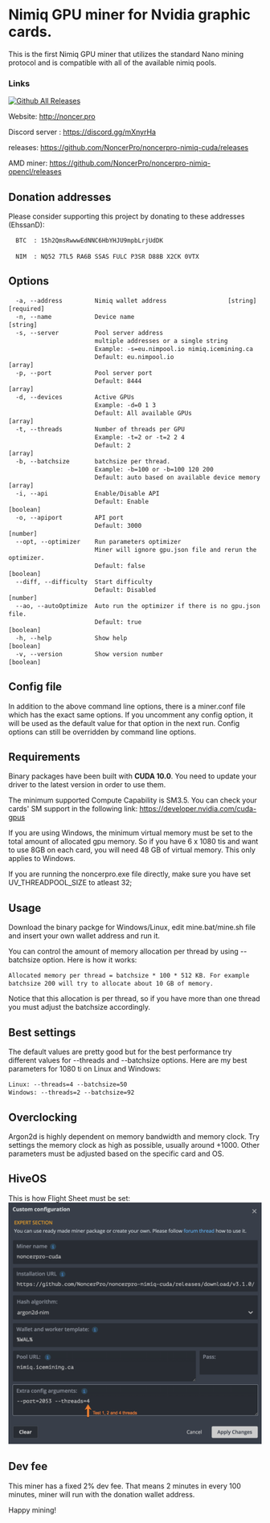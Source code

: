 # Nimiq GPU miner for Nvidia graphic cards.

This is the first Nimiq GPU miner that utilizes the standard Nano mining protocol and is compatible with all of the available nimiq pools.

### Links 

[![Github All Releases](https://img.shields.io/github/downloads/NoncerPro/noncerpro-nimiq-cuda/total.svg)]()

Website: http://noncer.pro

Discord server : https://discord.gg/mXnyrHa

releases: https://github.com/NoncerPro/noncerpro-nimiq-cuda/releases

AMD miner: https://github.com/NoncerPro/noncerpro-nimiq-opencl/releases


Donation addresses
-------------------

Please consider supporting this project by donating to these addresses (EhssanD):

	  BTC  : 15h2QmsRwwwEdNNC6HbYHJU9mpbLrjUdDK

      NIM  : NQ52 7TL5 RA6B SSAS FULC P3SR D88B X2CK 0VTX


Options
------------------------------------------
```Options:
  -a, --address         Nimiq wallet address                 [string] [required]
  -n, --name            Device name                                     [string]
  -s, --server          Pool server address
                        multiple addresses or a single string
                        Example: -s=eu.nimpool.io nimiq.icemining.ca
                        Default: eu.nimpool.io                           [array]
  -p, --port            Pool server port
                        Default: 8444                                    [array]
  -d, --devices         Active GPUs
                        Example: -d=0 1 3
                        Default: All available GPUs                      [array]
  -t, --threads         Number of threads per GPU
                        Example: -t=2 or -t=2 2 4
                        Default: 2                                       [array]
  -b, --batchsize       batchsize per thread.
                        Example: -b=100 or -b=100 120 200
                        Default: auto based on available device memory   [array]
  -i, --api             Enable/Disable API
                        Default: Enable                                [boolean]
  -o, --apiport         API port
                        Default: 3000                                   [number]
  --opt, --optimizer    Run parameters optimizer
                        Miner will ignore gpu.json file and rerun the optimizer.
                        Default: false                                 [boolean]
  --diff, --difficulty  Start difficulty
                        Default: Disabled                               [number]
  --ao, --autoOptimize  Auto run the optimizer if there is no gpu.json file.
                        Default: true                                  [boolean]
  -h, --help            Show help                                      [boolean]
  -v, --version         Show version number                            [boolean]
```

Config file
------------------------------------------
In addition to the above command line options, there is a miner.conf file which has the exact same options. If you uncomment any config option, it will be used as the default value for that option in the next run. Config options can still be overridden by command line options.


Requirements
------------------------------------------
Binary packages have been built with **CUDA 10.0**. You need to update your driver to the latest version in order to use them.

The minimum supported Compute Capability is SM3.5. You can check your cards' SM support in the following link:
https://developer.nvidia.com/cuda-gpus

If you are using Windows, the minimum virtual memory must be set to the total amount of allocated gpu memory. So if you have 6 x 1080 tis and want to use 8GB on each card, you will need 48 GB of virtual memory. This only applies to Windows.

If you are running the noncerpro.exe file directly, make sure you have set UV_THREADPOOL_SIZE to atleast 32;

Usage
------------------------------------------
Download the binary packge for Windows/Linux, edit mine.bat/mine.sh file and insert your own wallet address and run it.

You can control the amount of memory allocation per thread by using --batchsize option. Here is how it works:

    Allocated memory per thread = batchsize * 100 * 512 KB. For example batchsize 200 will try to allocate about 10 GB of memory.

Notice that this allocation is per thread, so if you have more than one thread you must adjust the batchsize accordingly.
    
    
Best settings
------------------------------------------
The default values are pretty good but for the best performance try different values for --threads and --batchsize options. Here are my best parameters for 1080 ti on Linux and Windows:
    
    Linux: --threads=4 --batchsize=50
    Windows: --threads=2 --batchsize=92

Overclocking
------------------------------------------
Argon2d is highly dependent on memory bandwidth and memory clock. Try settings the memory clock as high as possible, usually around +1000. Other parameters must be adjusted based on the specific card and OS.

HiveOS
------------------------------------------
This is how Flight Sheet must be set:
![HiveOS](https://github.com/NoncerPro/noncerpro-nimiq-cuda/blob/master/nvidia-flightsheet.png?raw=true)

Dev fee
------------------------------------------
This miner has a fixed 2% dev fee. That means 2 minutes in every 100 minutes, miner will run with the donation wallet address. 

Happy mining!
